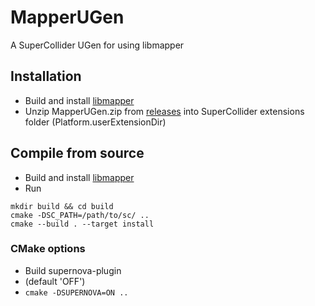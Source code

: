 # MapperUGen
A SuperCollider UGen for using libmapper

## Installation
* Build and install [libmapper](https://github.com/libmapper/libmapper)
* Unzip MapperUGen.zip from [releases](https://github.com/mathiasbredholt/MapperUGen) into SuperCollider extensions folder (Platform.userExtensionDir)

## Compile from source
* Build and install [libmapper](https://github.com/libmapper/libmapper)
* Run
```
mkdir build && cd build
cmake -DSC_PATH=/path/to/sc/ ..
cmake --build . --target install
```

### CMake options
* Build supernova-plugin
* (default 'OFF')
* ```cmake -DSUPERNOVA=ON ..```